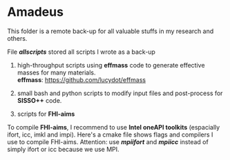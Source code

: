 # Amadeus
This folder is a remote back-up for all valuable stuffs in my research and others.

File ***allscripts*** stored all scripts I wrote as a back-up
1. high-throughput scripts using **effmass** code to generate effective masses for many materials.
<br/>**effmass**: https://github.com/lucydot/effmass
2. small bash and python scripts to modify input files and post-process for **SISSO++** code.

3. scripts for **FHI-aims**

To compile **FHI-aims**, I recommend to use **Intel oneAPI toolkits** (espacially ifort, icc, imkl and impi).
Here's a cmake file shows flags and compilers I use to compile FHI-aims.
Attention: use ***mpiifort*** and ***mpiicc*** instead of simply ifort or icc because we use MPI.


